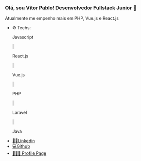 ### Olá, sou Vitor Pablo! Desenvolvedor Fullstack Junior 👋

Atualmente me empenho mais em PHP, Vue.js e React.js

* ⚙ Techs: <p>Javascript</p> | <p>React.js</p> | <p>Vue.js</p> | <p>PHP</p> | <p>Laravel</p> | <p>Java</p> </li>
* [🤝🏽Linkedin](https://www.linkedin.com/in/vitorp-melo)
* [💻Github](https://github.com/Vitor-Melo)
* [🙋🏽‍♂️ Profile Page](https://vitor-melo.github.io/profile/)
